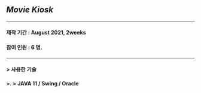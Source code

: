 ## *Movie Kiosk*    
***
#### 제작 기간 : August 2021, 2weeks
#### 참여 인원 : 6 명.  
***
#### > 사용한 기술   
#### >.  > JAVA 11 / Swing / Oracle


